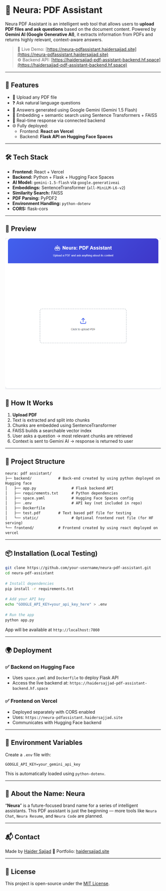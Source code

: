 # 🧠 Neura: PDF Assistant

Neura PDF Assistant is an intelligent web tool that allows users to **upload PDF files and ask questions** based on the document content. Powered by **Gemini AI (Google Generative AI)**, it extracts information from PDFs and returns highly relevant, context-aware answers.

> 🔗 Live Demo: [https://neura-pdfassistant.haidersajjad.site](https://neura-pdfassistant.haidersajjad.site)  
> ⚙️ Backend API: [https://haidersajjad-pdf-assistant-backend.hf.space](https://haidersajjad-pdf-assistant-backend.hf.space)

---

## 🚀 Features

- 📄 Upload any PDF file
- ❓ Ask natural language questions
- 🤖 Answers generated using Google Gemini (Gemini 1.5 Flash)
- 🧠 Embedding + semantic search using Sentence Transformers + FAISS
- 🔁 Real-time response via connected backend
- 🌐 Fully deployed:
  - Frontend: **React on Vercel**
  - Backend: **Flask API on Hugging Face Spaces**

---

## 🛠 Tech Stack

- **Frontend:** React + Vercel
- **Backend:** Python + Flask + Hugging Face Spaces
- **AI Model:** `gemini-1.5-flash` via `google.generativeai`
- **Embeddings:** SentenceTransformer (`all-MiniLM-L6-v2`)
- **Similarity Search:** FAISS
- **PDF Parsing:** PyPDF2
- **Environment Handling:** `python-dotenv`
- **CORS:** flask-cors

---

## 📸 Preview

![Neura PDF Assistant Screenshot](preview.png)

## 🧪 How It Works

1. **Upload PDF**
2. Text is extracted and split into chunks
3. Chunks are embedded using SentenceTransformer
4. FAISS builds a searchable vector index
5. User asks a question → most relevant chunks are retrieved
6. Context is sent to Gemini AI → response is returned to user

---

## 📂 Project Structure

```
neura: pdf assistant/
├── backend/			# Back-end created by using python deployed on Hugging face
│   ├── app.py                # Flask backend API
│   ├── requirements.txt      # Python dependencies
│   ├── space.yaml            # Hugging Face Spaces config
│   ├── .env                  # API key (not included in repo)
│   ├── Dockerfile
│   ├── test.pdf		# Text based pdf file for testing
│   └── static/               # Optional frontend root file (for HF serving)
└── frontend/			# Frontend created by using react deployed on vercel

````

---

## 📦 Installation (Local Testing)

```bash
git clone https://github.com/your-username/neura-pdf-assistant.git
cd neura-pdf-assistant

# Install dependencies
pip install -r requirements.txt

# Add your API key
echo "GOOGLE_API_KEY=your_api_key_here" > .env

# Run the app
python app.py
````

App will be available at `http://localhost:7860`

---

## 🌍 Deployment

### ✅ Backend on Hugging Face

* Uses `space.yaml` and `Dockerfile` to deploy Flask API
* Access the live backend at:
  `https://haidersajjad-pdf-assistant-backend.hf.space`

### ✅ Frontend on Vercel

* Deployed separately with CORS enabled
* Uses: `https://neura-pdfassistant.haidersajjad.site`
* Communicates with Hugging Face backend

---

## 🔐 Environment Variables

Create a `.env` file with:

```
GOOGLE_API_KEY=your_gemini_api_key
```

This is automatically loaded using `python-dotenv`.

---

## 🧠 About the Name: Neura

“**Neura**” is a future-focused brand name for a series of intelligent assistants. This PDF assistant is just the beginning — more tools like `Neura Chat`, `Neura Resume`, and `Neura Code` are planned.

---

## 📬 Contact

Made by [Haider Sajjad](https://haidersajjad.site)
🔗 Portfolio: [haidersajjad.site](https://haidersajjad.site)

---

## 📜 License

This project is open-source under the [MIT License](LICENSE).

```
